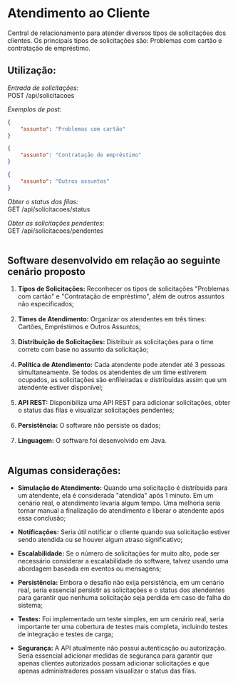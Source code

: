 # Atendimento ao Cliente
Central de relacionamento para atender diversos tipos de solicitações dos clientes. Os principais tipos de solicitações são: Problemas com cartão e contratação de empréstimo. 

## Utilização:

_Entrada de solicitações:_<br />
POST /api/solicitacoes

_Exemplos de post:_<br />
```json
{
    "assunto": "Problemas com cartão"
}
```
```json
{
    "assunto": "Contratação de empréstimo"
}
```
```json
{
    "assunto": "Outros assuntos"
}
```

_Obter o status das filas:_<br />
GET /api/solicitacoes/status

_Obter as solicitações pendentes:_<br />
GET /api/solicitacoes/pendentes<br /><br />


## Software desenvolvido em relação ao seguinte cenário proposto

1. **Tipos de Solicitações:** Reconhecer os tipos de solicitações "Problemas com cartão" e "Contratação de empréstimo", além de outros assuntos não especificados;<br /><br />
1. **Times de Atendimento:** Organizar os atendentes em três times: Cartões, Empréstimos e Outros Assuntos;<br /><br />
1. **Distribuição de Solicitações:** Distribuir as solicitações para o time correto com base no assunto da solicitação;<br /><br />
1. **Política de Atendimento:** Cada atendente pode atender até 3 pessoas simultaneamente. Se todos os atendentes de um time estiverem ocupados, as solicitações são enfileiradas e distribuídas assim que um atendente estiver disponível;<br /><br />
1. **API REST:** Disponibiliza uma API REST para adicionar solicitações, obter o status das filas e visualizar solicitações pendentes;<br /><br />
1. **Persistência:** O software não persiste os dados;<br /><br />
1. **Linguagem:** O software foi desenvolvido em Java.<br /><br />


## Algumas considerações:

- **Simulação de Atendimento:** Quando uma solicitação é distribuída para um atendente, ela é considerada "atendida" após 1 minuto. Em um cenário real, o atendimento levaria algum tempo. Uma melhoria seria tornar manual a finalização do atendimento e liberar o atendente após essa conclusão;

- **Notificações:** Seria útil notificar o cliente quando sua solicitação estiver sendo atendida ou se houver algum atraso significativo;

- **Escalabilidade:** Se o número de solicitações for muito alto, pode ser necessário considerar a escalabilidade do software, talvez usando uma abordagem baseada em eventos ou mensagens;

- **Persistência:** Embora o desafio não exija persistência, em um cenário real, seria essencial persistir as solicitações e o status dos atendentes para garantir que nenhuma solicitação seja perdida em caso de falha do sistema;

- **Testes:** Foi implementado um teste simples, em um cenário real, seria importante ter uma cobertura de testes mais completa, incluindo testes de integração e testes de carga;

- **Segurança:** A API atualmente não possui autenticação ou autorização. Seria essencial adicionar medidas de segurança para garantir que apenas clientes autorizados possam adicionar solicitações e que apenas administradores possam visualizar o status das filas.



